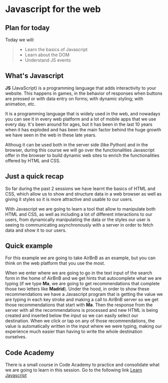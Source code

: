 # Javascript for the web

## Plan for today

Today we will:

>- Learn the basics of Javascript
>- Learn about the DOM
>- Understand JS events

## What's Javascript

**JS** (JavaScript) is a programming language that adds interactivity to your website. This happens in games, in the behavior of responses when buttons are pressed or with data entry on forms; with dynamic styling; with animation, etc.

It is a programming language that is widely used in the web, and nowadays you can see it in every web platform and a lot of mobile apps that we use every day. It's been around for ages, but it has been in the last 10 years when it has exploded and has been the main factor behind the huge growth we have seen in the web in these late years.

Althoug it can be used both in the server side (like Python) and in the browser, during this course we will go over the functionalities Javascript offer in the browser to build dynamic web sites to enrich the functionalities offered by HTML and CSS.

## Just a quick recap

So far during the past 2 sessions we have learnt the basics of HTML and CSS, which allow us to show and structure data in a web browser as well as giving it styles so it is more attractive and usable to our users.

With Javascript we are going to learn a tool that allow to manipulate both HTML and CSS, as well as including a lot of different interactions to our users, from dynamically manipulating the data or the styles our user is seeing to communicating asynchronously with a server in order to fetch data and show it to our users.

## Quick example

For this example we are going to take AirBnB as an example, but you can think on the web platform that you use the most.

When we enter where we are going to go in the text input of the search form in the home of AirBnB and we get hints that autocomplete what we are typing (if we type **Ma**, we are going to get recommendations that complete those two letters like **Madrid**). Under the hood, in order to show these recommendations we have a Javascript program that is getting the value we are typing in each key stroke and making a call to AirBnB server so we get those recommendations that start with **Ma**. Then the response from the server with all the recommendations is processed and new HTML is being created and inserted below the input so we can easily select our destination. When we click or tap on any of those recommendations, the value is automatically written in the input where we were typing, making our experience much easier than having to write the whole destination ourselves.

## Code Academy

There is a small course in Code Academy to practice and consolidate what we are going to learn in this session.
Go to the following link [Learn Javascript](https://www.codecademy.com/learn/introduction-to-javascript)
